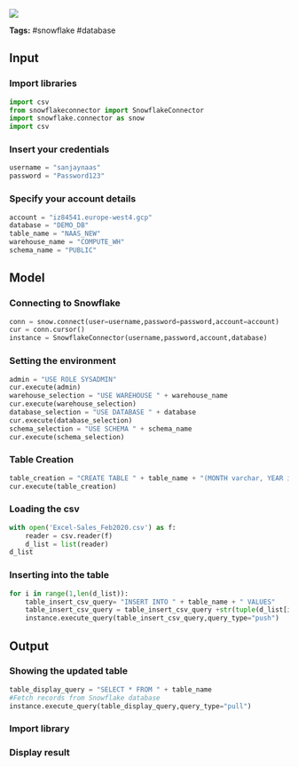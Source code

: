 <a href="https://app.naas.ai/user-redirect/naas/downloader?url=https://raw.githubusercontent.com/jupyter-naas/awesome-notebooks/master/Snowflake/Snowflake_Create_table_from_csv.ipynb" target="_parent"><img src="https://naasai-public.s3.eu-west-3.amazonaws.com/open_in_naas.svg"/></a>

**Tags:** #snowflake #database

## Input

### Import libraries


```python
import csv
from snowflakeconnector import SnowflakeConnector
import snowflake.connector as snow
import csv
```

### Insert your credentials


```python
username = "sanjaynaas"
password = "Password123"
```

### Specify your account details


```python
account = "iz84541.europe-west4.gcp"
database = "DEMO_DB"
table_name = "NAAS_NEW"
warehouse_name = "COMPUTE_WH"
schema_name = "PUBLIC"
```

## Model

### Connecting to Snowflake


```python
conn = snow.connect(user=username,password=password,account=account)
cur = conn.cursor()
instance = SnowflakeConnector(username,password,account,database)
```

### Setting the environment


```python
admin = "USE ROLE SYSADMIN"
cur.execute(admin)
warehouse_selection = "USE WAREHOUSE " + warehouse_name
cur.execute(warehouse_selection)
database_selection = "USE DATABASE " + database
cur.execute(database_selection)
schema_selection = "USE SCHEMA " + schema_name
cur.execute(schema_selection)
```

### Table Creation 


```python
table_creation = "CREATE TABLE " + table_name + "(MONTH varchar, YEAR int,ITEM varchar,AMOUNT int,CURRENCY varchar)"
cur.execute(table_creation)
```

### Loading the csv


```python
with open('Excel-Sales_Feb2020.csv') as f:
    reader = csv.reader(f)
    d_list = list(reader)
d_list
```

### Inserting into the table


```python
for i in range(1,len(d_list)):
    table_insert_csv_query= "INSERT INTO " + table_name + " VALUES"
    table_insert_csv_query = table_insert_csv_query +str(tuple(d_list[i]))
    instance.execute_query(table_insert_csv_query,query_type="push")
```

## Output

### Showing the updated table


```python
table_display_query = "SELECT * FROM " + table_name
#Fetch records from Snowflake database
instance.execute_query(table_display_query,query_type="pull")
```

### Import library

### Display result
